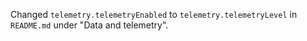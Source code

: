 Changed `telemetry.telemetryEnabled` to `telemetry.telemetryLevel` in `README.md` under "Data and telemetry".
